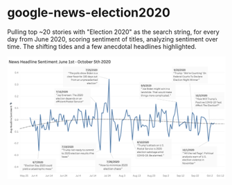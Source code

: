 # google-news-election2020
Pulling top ~20 stories with "Election 2020" as the search string, for every day from June 2020, scoring sentiment of titles, analyzing sentiment over time. The shifting tides and a few anecdotal headlines highlighted.

![alt text](https://github.com/datavizhokie/google-news-election2020/blob/main/viz.png)
